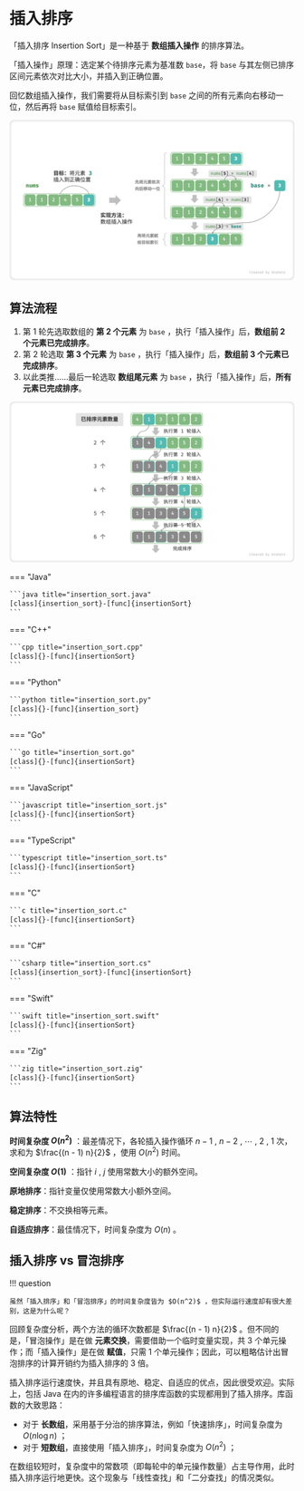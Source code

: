 # 插入排序

「插入排序 Insertion Sort」是一种基于 **数组插入操作** 的排序算法。

「插入操作」原理：选定某个待排序元素为基准数 `base`，将 `base` 与其左侧已排序区间元素依次对比大小，并插入到正确位置。

回忆数组插入操作，我们需要将从目标索引到 `base` 之间的所有元素向右移动一位，然后再将 `base` 赋值给目标索引。

![单次插入操作](insertion_sort.assets/insertion_operation.png)

## 算法流程

1. 第 1 轮先选取数组的 **第 2 个元素** 为 `base` ，执行「插入操作」后，**数组前 2 个元素已完成排序**。
2. 第 2 轮选取 **第 3 个元素** 为 `base` ，执行「插入操作」后，**数组前 3 个元素已完成排序**。
3. 以此类推……最后一轮选取 **数组尾元素** 为 `base` ，执行「插入操作」后，**所有元素已完成排序**。

![插入排序流程](insertion_sort.assets/insertion_sort_overview.png)

=== "Java"

    ```java title="insertion_sort.java"
    [class]{insertion_sort}-[func]{insertionSort}
    ```

=== "C++"

    ```cpp title="insertion_sort.cpp"
    [class]{}-[func]{insertionSort}
    ```

=== "Python"

    ```python title="insertion_sort.py"
    [class]{}-[func]{insertion_sort}
    ```

=== "Go"

    ```go title="insertion_sort.go"
    [class]{}-[func]{insertionSort}
    ```

=== "JavaScript"

    ```javascript title="insertion_sort.js"
    [class]{}-[func]{insertionSort}
    ```

=== "TypeScript"

    ```typescript title="insertion_sort.ts"
    [class]{}-[func]{insertionSort}
    ```

=== "C"

    ```c title="insertion_sort.c"
    [class]{}-[func]{insertionSort}
    ```

=== "C#"

    ```csharp title="insertion_sort.cs"
    [class]{insertion_sort}-[func]{insertionSort}
    ```

=== "Swift"

    ```swift title="insertion_sort.swift"
    [class]{}-[func]{insertionSort}
    ```

=== "Zig"

    ```zig title="insertion_sort.zig"
    [class]{}-[func]{insertionSort}
    ```

## 算法特性

**时间复杂度 $O(n^2)$** ：最差情况下，各轮插入操作循环 $n - 1$ , $n-2$ , $\cdots$ , $2$ , $1$ 次，求和为 $\frac{(n - 1) n}{2}$ ，使用 $O(n^2)$ 时间。

**空间复杂度 $O(1)$** ：指针 $i$ , $j$ 使用常数大小的额外空间。

**原地排序**：指针变量仅使用常数大小额外空间。

**稳定排序**：不交换相等元素。

**自适应排序**：最佳情况下，时间复杂度为 $O(n)$  。

## 插入排序 vs 冒泡排序

!!! question

    虽然「插入排序」和「冒泡排序」的时间复杂度皆为 $O(n^2)$ ，但实际运行速度却有很大差别，这是为什么呢？

回顾复杂度分析，两个方法的循环次数都是 $\frac{(n - 1) n}{2}$ 。但不同的是，「冒泡操作」是在做 **元素交换**，需要借助一个临时变量实现，共 3 个单元操作；而「插入操作」是在做 **赋值**，只需 1 个单元操作；因此，可以粗略估计出冒泡排序的计算开销约为插入排序的 3 倍。

插入排序运行速度快，并且具有原地、稳定、自适应的优点，因此很受欢迎。实际上，包括 Java 在内的许多编程语言的排序库函数的实现都用到了插入排序。库函数的大致思路：

- 对于 **长数组**，采用基于分治的排序算法，例如「快速排序」，时间复杂度为 $O(n \log n)$ ；
- 对于 **短数组**，直接使用「插入排序」，时间复杂度为 $O(n^2)$ ；

在数组较短时，复杂度中的常数项（即每轮中的单元操作数量）占主导作用，此时插入排序运行地更快。这个现象与「线性查找」和「二分查找」的情况类似。
